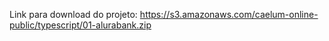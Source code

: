 Link para download do projeto: https://s3.amazonaws.com/caelum-online-public/typescript/01-alurabank.zip